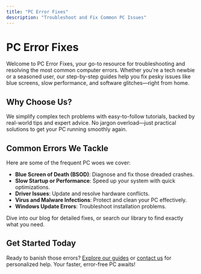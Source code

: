 ```yaml
---
title: "PC Error Fixes"
description: "Troubleshoot and Fix Common PC Issues"
---
```


# PC Error Fixes

Welcome to PC Error Fixes, your go-to resource for troubleshooting and resolving the most common computer errors. Whether you're a tech newbie or a seasoned user, our step-by-step guides help you fix pesky issues like blue screens, slow performance, and software glitches—right from home.

## Why Choose Us?
We simplify complex tech problems with easy-to-follow tutorials, backed by real-world tips and expert advice. No jargon overload—just practical solutions to get your PC running smoothly again.

## Common Errors We Tackle
Here are some of the frequent PC woes we cover:
- **Blue Screen of Death (BSOD)**: Diagnose and fix those dreaded crashes.
- **Slow Startup or Performance**: Speed up your system with quick optimizations.
- **Driver Issues**: Update and resolve hardware conflicts.
- **Virus and Malware Infections**: Protect and clean your PC effectively.
- **Windows Update Errors**: Troubleshoot installation problems.

Dive into our blog for detailed fixes, or search our library to find exactly what you need.

## Get Started Today
Ready to banish those errors? [Explore our guides](#) or [contact us](#) for personalized help. Your faster, error-free PC awaits!